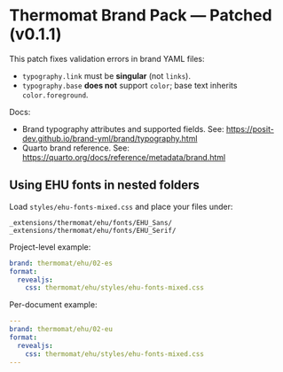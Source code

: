 # Thermomat Brand Pack — Patched (v0.1.1)

This patch fixes validation errors in brand YAML files:

- `typography.link` must be **singular** (not `links`).
- `typography.base` **does not** support `color`; base text inherits `color.foreground`.

Docs:
- Brand typography attributes and supported fields. See: https://posit-dev.github.io/brand-yml/brand/typography.html
- Quarto brand reference. See: https://quarto.org/docs/reference/metadata/brand.html

## Using EHU fonts in nested folders

Load `styles/ehu-fonts-mixed.css` and place your files under:

```
_extensions/thermomat/ehu/fonts/EHU_Sans/
_extensions/thermomat/ehu/fonts/EHU_Serif/
```

Project-level example:

```yaml
brand: thermomat/ehu/02-es
format:
  revealjs:
    css: thermomat/ehu/styles/ehu-fonts-mixed.css
```

Per-document example:

```yaml
---
brand: thermomat/ehu/02-eu
format:
  revealjs:
    css: thermomat/ehu/styles/ehu-fonts-mixed.css
---
```
